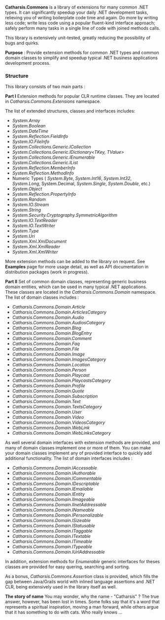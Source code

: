 **Catharsis.Commons** is a library of extensions for many common .NET types. It can significantly speedup your daily .NET development tasks, relieving you of writing boilerplate code time and again. Do more by writing less code; write less code using a popular fluent-kind interface approach; safely perform many tasks in a single line of code with joined methods calls.

This library is extensively unit-tested, greatly reducing the possibility of bugs and quirks.

**Purpose** : Provide extension methods for common .NET types and common domain classes to simplify and speedup typical .NET business applications development process.

### Structure
This library consists of two main parts :

**Part I**
Extension methods for popular CLR runtime classes. They are located in _Catharsis.Commons.Extensions_ namespace.

The list of extended structures, classes and interfaces includes:
* _System.Array_
* _System.Boolean_
* _System.DateTime_
* _System.Reflection.FieldInfo_
* _System.IO.FileInfo_
* _System.Collections.Generic.ICollection<T>_
* _System.Collections.Generic.IDictionary<TKey, TValue>_
* _System.Collections.Generic.IEnumerable<T>_
* _System.Collections.Generic.IList<T>_
* _System.Reflection.MemberInfo_
* _System.Reflection.MethodInfo_
* Numeric Types ( _System.Byte_, _System.Int16_, _System.Int32_, _System.Long_, System.Decimal, _System.Single_, _System.Double_, etc.)
* _System.Object_
* _System.Reflection.PropertyInfo_
* _System.Random_
* _System.IO.Stream_
* _System.String_
* _System.Security.Cryptography.SymmetricAlgorithm_
* _System.IO.TextReader_
* _System.IO.TextWriter_
* _System.Type_
* _System.Uri_
* _System.Xml.XmlDocument_
* _System.Xml.XmlReader_
* _System.Xml.XmlWriter_

More extension methods can be added to the library on request.
See **Examples** page for more usage detail, as well as API documentation in distribution packages (work in progress).

**Part II**
Set of common domain classes, representing generic business domain entities, which can be used in many typical .NET applications. These classes are located in the _Catharsis.Commons.Domain_ namespace. The list of domain classes includes :
* _Catharsis.Commons.Domain.Article_
* _Catharsis.Commons.Domain.ArticlesCategory_
* _Catharsis.Commons.Domain.Audio_
* _Catharsis.Commons.Domain.AudiosCategory_
* _Catharsis.Commons.Domain.Blog_
* _Catharsis.Commons.Domain.BlogEntry_
* _Catharsis.Commons.Domain.Comment_
* _Catharsis.Commons.Domain.Faq_
* _Catharsis.Commons.Domain.File_
* _Catharsis.Commons.Domain.Image_
* _Catharsis.Commons.Domain.ImagesCategory_
* _Catharsis.Commons.Domain.Location_
* _Catharsis.Commons.Domain.Person_
* _Catharsis.Commons.Domain.Playcast_
* _Catharsis.Commons.Domain.PlaycastsCategory_
* _Catharsis.Commons.Domain.Profile_
* _Catharsis.Commons.Domain.Quote_
* _Catharsis.Commons.Domain.Subscription_
* _Catharsis.Commons.Domain.Text_
* _Catharsis.Commons.Domain.TextsCategory_
* _Catharsis.Commons.Domain.User_
* _Catharsis.Commons.Domain.Video_
* _Catharsis.Commons.Domain.VideosCategory_
* _Catharsis.Commons.Domain.WebLink_
* _Catharsis.Commons.Domain.WebLinksCategory_

As well several domain interfaces with extension methods are provided, and many of domain classes implement one or more of them. You can make your domain classes implement any of provided interface to quickly add additional functionality. The list of domain interfaces includes :
* _Catharsis.Commons.Domain.IAccessable_
* _Catharsis.Commons.Domain.IAuthorable_
* _Catharsis.Commons.Domain.ICommentable_
* _Catharsis.Commons.Domain.IDescriptable_
* _Catharsis.Commons.Domain.IEmailable_
* _Catharsis.Commons.Domain.IEntity_
* _Catharsis.Commons.Domain.IImageable_
* _Catharsis.Commons.Domain.IInetAddressable_
* _Catharsis.Commons.Domain.INameable_
* _Catharsis.Commons.Domain.IPersonalizable_
* _Catharsis.Commons.Domain.ISizeable_
* _Catharsis.Commons.Domain.IStatusable_
* _Catharsis.Commons.Domain.ITaggable_
* _Catharsis.Commons.Domain.ITextable_
* _Catharsis.Commons.Domain.ITimeable_
* _Catharsis.Commons.Domain.ITypeable_
* _Catharsis.Commons.Domain.IUrlAddressable_

In addition, extension methods for _Enumerable<T>_ generic interfaces for theses classes are provided for easy quering, searching and sorting.

As a bonus, _Catharsis.Commons.Assertion_ class is provided, which fills the gap between Java/Grails world with inlined language assertions and .NET CLR, being extensively used in the library itself as well.

**The story of name**
You may wonder, why the name - "Catharsis" ? The true answer, however, has been lost in times. Some folks say that it's a word that represents a spiritual inspiration, moving a man forward, while others argue that it has something to do with cats. Who really knows ...